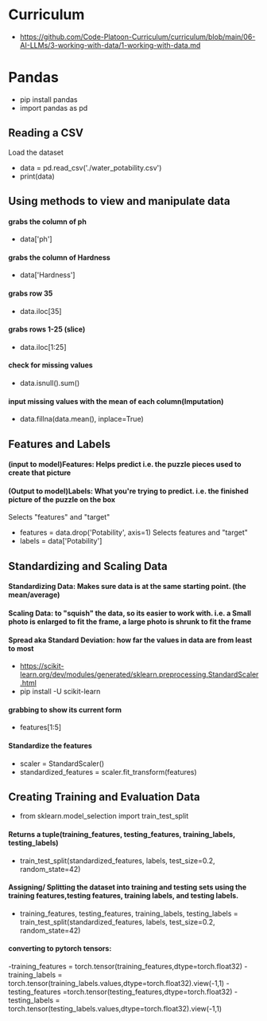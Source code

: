 # Curriculum
- https://github.com/Code-Platoon-Curriculum/curriculum/blob/main/06-AI-LLMs/3-working-with-data/1-working-with-data.md

# Pandas
- pip install pandas
- import pandas as pd

## Reading a CSV 
Load the dataset
- data = pd.read_csv('./water_potability.csv')
- print(data) 

## Using methods to view and manipulate data
#### grabs the column of ph
- data['ph']
#### grabs the column of Hardness
- data['Hardness']
#### grabs row 35
- data.iloc[35] 
#### grabs rows 1-25 (slice)
- data.iloc[1:25] 
#### check for missing values
- data.isnull().sum() 
#### input missing values with the mean of each column(Imputation)
- data.fillna(data.mean(), inplace=True) 

## Features and Labels
#### (input to model)Features: Helps predict i.e. the puzzle pieces used to create that picture
#### (Output to model)Labels: What you're trying to predict. i.e. the finished picture of the puzzle on the box
Selects "features" and "target"
- features = data.drop('Potability', axis=1) Selects features and "target"
- labels = data['Potability']

## Standardizing and Scaling Data
#### Standardizing Data: Makes sure data is at the same starting point. (the mean/average)
#### Scaling Data: to "squish" the data, so its easier to work with. i.e. a Small photo is enlarged to fit the frame, a large photo is shrunk to fit the frame
#### Spread aka Standard Deviation: how far the values in data are from least to most
- https://scikit-learn.org/dev/modules/generated/sklearn.preprocessing.StandardScaler.html 
- pip install -U scikit-learn
#### grabbing to show its current form
- features[1:5] 
#### Standardize the features
- scaler = StandardScaler()
- standardized_features = scaler.fit_transform(features)

## Creating Training and Evaluation Data
- from sklearn.model_selection import train_test_split
#### Returns a tuple(training_features, testing_features, training_labels, testing_labels)
- train_test_split(standardized_features, labels, test_size=0.2, random_state=42)
#### Assigning/ Splitting the dataset into training and testing sets using the training features,testing features, training labels, and testing labels.
- training_features, testing_features, training_labels, testing_labels = train_test_split(standardized_features, labels, test_size=0.2, random_state=42)
#### converting to pytorch tensors:
-training_features = torch.tensor(training_features,dtype=torch.float32)
-training_labels = torch.tensor(training_labels.values,dtype=torch.float32).view(-1,1)
-testing_features =torch.tensor(testing_features,dtype=torch.float32)
-testing_labels = torch.tensor(testing_labels.values,dtype=torch.float32).view(-1,1)